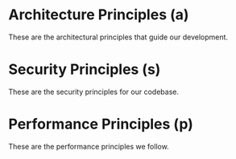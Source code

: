 # Architecture Principles (a)

These are the architectural principles that guide our development.

# Security Principles (s)

These are the security principles for our codebase.

# Performance Principles (p)

These are the performance principles we follow.